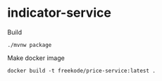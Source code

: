 # indicator-service

Build
```shell
./mvnw package
```

Make docker image
```shell
docker build -t freekode/price-service:latest .
```
